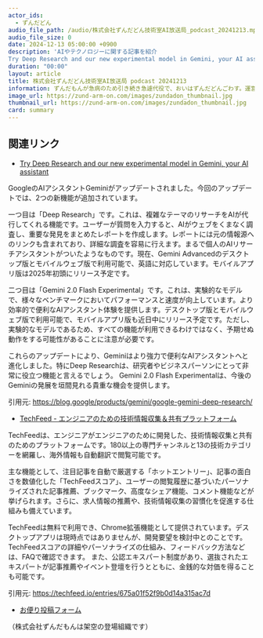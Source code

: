 ```yaml
---
actor_ids:
  - ずんだどん
audio_file_path: /audio/株式会社ずんだどん技術室AI放送局_podcast_20241213.mp3
audio_file_size: 0
date: 2024-12-13 05:00:00 +0900
description: 'AIやテクノロジーに関する記事を紹介  
Try Deep Research and our new experimental model in Gemini, your AI assistant、TechFeed - エンジニアのための技術情報収集＆共有プラットフォーム'
duration: "00:00"
layout: article
title: 株式会社ずんだどん技術室AI放送局 podcast 20241213
information: ずんだもんが急病のため引き続き急遽代役で、おいはずんだどんごわす。運営ふざけすぎて、リスナーさん逃げてかないか心配ごわす。おいは知りもはんごわす。来週はずんだもんがきっと体調を戻して復帰してくれるごわす。
image_url: https://zund-arm-on.com/images/zundadon_thumbnail.jpg
thumbnail_url: https://zund-arm-on.com/images/zundadon_thumbnail.jpg
card: summary
---
```


## 関連リンク


- [Try Deep Research and our new experimental model in Gemini, your AI assistant](https://blog.google/products/gemini/google-gemini-deep-research/)  


GoogleのAIアシスタントGeminiがアップデートされました。今回のアップデートでは、2つの新機能が追加されています。

一つ目は「Deep Research」です。これは、複雑なテーマのリサーチをAIが代行してくれる機能です。ユーザーが質問を入力すると、AIがウェブをくまなく調査し、重要な発見をまとめたレポートを作成します。レポートには元の情報源へのリンクも含まれており、詳細な調査を容易に行えます。まるで個人のAIリサーチアシスタントがついたようなものです。現在、Gemini Advancedのデスクトップ版とモバイルウェブ版で利用可能で、英語に対応しています。モバイルアプリ版は2025年初頭にリリース予定です。


二つ目は「Gemini 2.0 Flash Experimental」です。これは、実験的なモデルで、様々なベンチマークにおいてパフォーマンスと速度が向上しています。より効率的で便利なAIアシスタント体験を提供します。デスクトップ版とモバイルウェブ版で利用可能で、モバイルアプリ版も近日中にリリース予定です。ただし、実験的なモデルであるため、すべての機能が利用できるわけではなく、予期せぬ動作をする可能性があることに注意が必要です。


これらのアップデートにより、Geminiはより強力で便利なAIアシスタントへと進化しました。特にDeep Researchは、研究者やビジネスパーソンにとって非常に役立つ機能と言えるでしょう。  Gemini 2.0 Flash Experimentalは、今後のGeminiの発展を垣間見れる貴重な機会を提供します。


引用元: https://blog.google/products/gemini/google-gemini-deep-research/


- [TechFeed - エンジニアのための技術情報収集＆共有プラットフォーム](https://techfeed.io/entries/675a01f52f9b0d14a315ac7d)  



TechFeedは、エンジニアがエンジニアのために開発した、技術情報収集と共有のためのプラットフォームです。180以上の専門チャンネルと13の技術カテゴリーを網羅し、海外情報も自動翻訳で閲覧可能です。

主な機能として、注目記事を自動で厳選する「ホットエントリー」、記事の面白さを数値化した「TechFeedスコア」、ユーザーの閲覧履歴に基づいたパーソナライズされた記事推薦、ブックマーク、高度なシェア機能、コメント機能などが挙げられます。さらに、求人情報の推薦や、技術情報収集の習慣化を促進する仕組みも備えています。

TechFeedは無料で利用でき、Chrome拡張機能として提供されています。デスクトップアプリは現時点ではありませんが、開発要望を検討中とのことです。  TechFeedスコアの詳細やパーソナライズの仕組み、フィードバック方法などは、FAQで確認できます。  また、公認エキスパート制度があり、選抜されたエキスパートが記事推薦やイベント登壇を行うとともに、金銭的な対価を得ることも可能です。


引用元: https://techfeed.io/entries/675a01f52f9b0d14a315ac7d



- [お便り投稿フォーム](https://forms.gle/ffg4JTfqdiqK62qf9)

（株式会社ずんだもんは架空の登場組織です）
